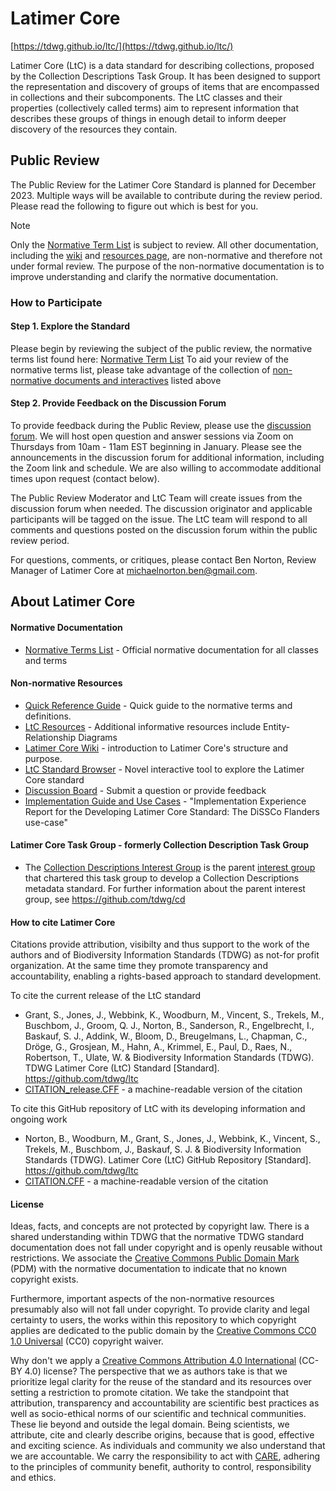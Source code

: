 # Latimer Core
[https://tdwg.github.io/ltc/](https://tdwg.github.io/ltc/)

Latimer Core (LtC) is a data standard for describing collections, proposed by the Collection Descriptions Task Group. It has been designed to support the representation and discovery of groups of items that are encompassed in collections and their subcomponents. The LtC classes and their properties (collectively called terms) aim to represent information that describes these groups of things in enough detail to inform deeper discovery of the resources they contain.

## Public Review
The Public Review for the Latimer Core Standard is planned for December 2023. Multiple ways will be available to contribute during the review period. Please read the following to figure out which is best for you.

> [!NOTE]
> Only the [Normative Term List](https://tdwg.github.io/ltc/terms/index.html) is subject to review.
> All other documentation, including the [wiki](https://github.com/tdwg/ltc/wiki/1.-Overview-of-Latimer-Core)
> and [resources page](https://tdwg.github.io/ltc/resources/), are non-normative and therefore not under formal review. The purpose of the non-normative documentation is to improve understanding and clarify the normative documentation.

### How to Participate

#### Step 1. Explore the Standard
Please begin by reviewing the subject of the public review, the normative terms list found here: [Normative Term List](https://tdwg.github.io/ltc/terms/)
To aid your review of the normative terms list, please take advantage of the collection of [non-normative documents and interactives](#non-norm) listed above

#### Step 2. Provide Feedback on the Discussion Forum
To provide feedback during the Public Review, please use the [discussion forum](https://github.com/tdwg/ltc/discussions). We will host open
question and answer sessions via Zoom on Thursdays from 10am - 11am EST beginning in January. Please
see the announcements in the discussion forum for additional information, including the Zoom link and
schedule. We are also willing to accommodate additional times upon request (contact below).

The Public Review Moderator and LtC Team will create issues from the discussion forum when needed.
The discussion originator and applicable participants will be tagged on the issue. The LtC team will
respond to all comments and questions posted on the discussion forum within the
public review period.

For questions, comments, or critiques, please contact Ben Norton, Review Manager of Latimer Core
at [michaelnorton.ben@gmail.com](mailto:michaelnorton.ben@gmail.com).


## About Latimer Core
#### Normative Documentation
- [Normative Terms List](https://tdwg.github.io/ltc/terms/) - Official normative documentation for all classes and terms

#### Non-normative Resources <a name="non-norm"></a>
- [Quick Reference Guide](https://tdwg.github.io/ltc/quick-reference/) - Quick guide to the normative terms and definitions.
- [LtC Resources](https://tdwg.github.io/ltc/quick-reference/) - Additional informative resources include Entity-Relationship Diagrams
- [Latimer Core Wiki](https://github.com/tdwg/ltc/wiki) - introduction to Latimer Core's structure and purpose.
- [LtC Standard Browser](https://rebrand.ly/tdwg-cd-standard-browser) - Novel interactive tool to explore the Latimer Core standard
- [Discussion Board](https://github.com/tdwg/ltc/discussions) - Submit a question or provide feedback
- [Implementation Guide and Use Cases](https://biss.pensoft.net/article/113766/) - "Implementation Experience Report for the Developing Latimer Core Standard: The DiSSCo Flanders use-case"

#### Latimer Core Task Group - formerly Collection Description Task Group
- The [Collection Descriptions Interest Group](https://www.tdwg.org/community/cd/) is the parent [interest group](https://www.tdwg.org/about/process/) that chartered this task group to develop a Collection Descriptions metadata standard. For further information about the parent interest group, see https://github.com/tdwg/cd

#### How to cite Latimer Core
Citations provide attribution, visibilty and thus support to the work of the authors and of Biodiversity Information Standards (TDWG) as not-for profit organization. At the same time they promote transparency and accountability, enabling a rights-based approach to standard development.

To cite the current release of the LtC standard
- Grant, S., Jones, J., Webbink, K., Woodburn, M., Vincent, S., Trekels, M., Buschbom, J., Groom, Q. J., Norton, B., Sanderson, R., Engelbrecht, I., Baskauf, S. J., Addink, W., Bloom, D., Breugelmans, L., Chapman, C., Dröge, G., Grosjean, M., Hahn, A., Krimmel, E., Paul, D., Raes, N., Robertson, T., Ulate, W. & Biodiversity Information Standards (TDWG). TDWG Latimer Core (LtC) Standard [Standard]. https://github.com/tdwg/ltc
- [CITATION_release.CFF](https://github.com/tdwg/ltc/blob/main/CITATION_release.cff) - a machine-readable version of the citation

To cite this GitHub repository of LtC with its developing information and ongoing work
- Norton, B., Woodburn, M., Grant, S., Jones, J., Webbink, K., Vincent, S., Trekels, M., Buschbom, J., Baskauf, S. J. & Biodiversity Information Standards (TDWG). Latimer Core (LtC) GitHub Repository [Standard]. https://github.com/tdwg/ltc
- [CITATION.CFF](https://github.com/tdwg/ltc/blob/main/CITATION.cff) - a machine-readable version of the citation

#### License
Ideas, facts, and concepts are not protected by copyright law. There is a shared understanding within TDWG that the normative TDWG standard documentation does not fall under copyright and is openly reusable without restrictions. We associate the [Creative Commons Public Domain Mark](https://creativecommons.org/publicdomain/mark/1.0/) (PDM) with the normative documentation to indicate that no known copyright exists. 

Furthermore, important aspects of the non-normative resources presumably also will not fall under copyright. To provide clarity and legal certainty to users, the works within this repository to which copyright applies are dedicated to the public domain by the [Creative Commons CC0 1.0 Universal](https://creativecommons.org/publicdomain/zero/1.0/) (CC0) copyright waiver.

Why don't we apply a [Creative Commons Attribution 4.0 International](https://creativecommons.org/licenses/by/4.0/) (CC-BY 4.0) license? The perspective that we as authors take is that we prioritize legal clarity for the reuse of the standard and its resources over setting a restriction to promote citation. We take the standpoint that attribution, transparency and accountability are scientific best practices as well as socio-ethical norms of our scientific and technical communities. These lie beyond and outside the legal domain. Being scientists, we attribute, cite and clearly describe origins, because that is good, effective and exciting science. As individuals and community we also understand that we are accountable. We carry the responsibility to act with [CARE](https://www.gida-global.org/care), adhering to the principles of community benefit, authority to control, responsibility and ethics.
